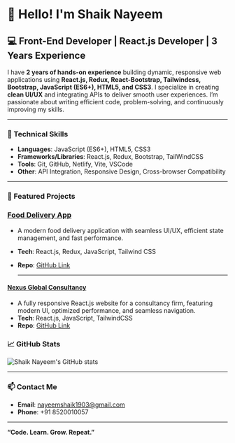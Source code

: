 # 👋 Hello! I'm Shaik Nayeem

## 💻 Front-End Developer | React.js Developer | 3 Years Experience

I have **2 years of hands-on experience** building dynamic, responsive web applications using **React.js, Redux, React-Bootstrap, Tailwindcss, Bootstrap, JavaScript (ES6+), HTML5, and CSS3**. I specialize in creating **clean UI/UX** and integrating APIs to deliver smooth user experiences. I’m passionate about writing efficient code, problem-solving, and continuously improving my skills.

---

### 🔨 Technical Skills

- **Languages**: JavaScript (ES6+), HTML5, CSS3
- **Frameworks/Libraries**: React.js, Redux, Bootstrap, TailWindCSS
- **Tools**: Git, GitHub, Netlify, Vite, VSCode
- **Other**: API Integration, Responsive Design, Cross-browser Compatibility

---

### 🚀 Featured Projects


### **[Food Delivery App](https://fooddelivaryapp.netlify.app)**
- A modern food delivery application with seamless UI/UX, efficient state management, and fast performance.
- **Tech**: React.js, Redux, JavaScript, Tailwind CSS  
- **Repo**: [GitHub Link](https://github.com/ShaikNayeem1903/Food-Delivary-App.git)

  ---
  
#### **[Nexus Global Consultancy](https://nexus-global-consultency.netlify.app/)**
- A fully responsive React.js website for a consultancy firm, featuring modern UI, optimized performance, and seamless navigation.  
- **Tech**: React.js, JavaScript, TailwindCSS  
- **Repo**: [GitHub Link](https://github.com/ShaikNayeem1903/Nexus-Global-Consultancy)



### 📈 GitHub Stats

![Shaik Nayeem's GitHub stats](https://github-readme-stats.vercel.app/api?username=ShaikNayeem1903&show_icons=true&theme=tokyonight)

---

### 📫 Contact Me

- **Email**: nayeemshaik1903@gmail.com  
- **Phone**: +91 8520010057   

---

**“Code. Learn. Grow. Repeat.”**
